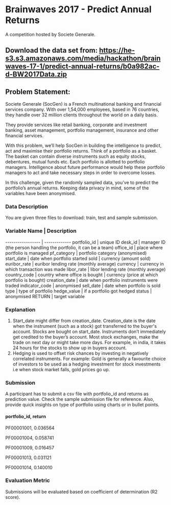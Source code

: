 # Brainwaves 2017 - Predict Annual Returns
A competition hosted by Societe Generale.

## Download the data set from: https://he-s3.s3.amazonaws.com/media/hackathon/brainwaves-17-1/predict-annual-returns/b0a982ac-d-BW2017Data.zip

## Problem Statement:
Societe Generale (SocGen) is a French multinational banking and financial services company. With over 1,54,000 employees, based in 76 countries, they handle over 32 million clients throughout the world on a daily basis.

They provide services like retail banking, corporate and investment banking, asset management, portfolio management, insurance and other financial services.

With this problem, we’ll help SocGen in building the intelligence to predict, act and maximise their portfolio returns. Think of a portfolio as a basket. The basket can contain diverse instruments such as equity stocks, debentures, mutual funds etc. Each portfolio is allotted to portfolio managers. Intelligence about future performance would help these portfolio managers to act and take necessary steps in order to overcome losses.

In this challenge, given the randomly sampled data, you’ve to predict the portfolio’s annual returns. Keeping data privacy in mind, some of the variables have been anonymised.

### Data Description
You are given three files to download: train, test and sample submission.

### Variable Name	| Description
----------------- | -------------
portfolio_id      | unique ID
desk_id           | manager ID (the person handling the portfolio, it can be a team)
office_id         | place where portfolio is managed
pf_category       | portfolio category (anonymised)
start_date        | date when portfolio started
sold              | currency (amount sold)
euribor_rate      | euribor lending rate (monthly average)
currency          | currency in which transaction was made
libor_rate        | libor lending rate (monthly average)
country_code      | country where office is
bought            | currency (price at which portfolio is bought)
creation_date     | date when portfolio instruments were traded
indicator_code    | anonymised
sell_date         | date when portfolio is sold
type              | type of portfolio
hedge_value       | if a portfolio got hedged
status            | anonymised
RETURN            | target variable




### Explanation
1. Start_date might differ from creation_date. Creation_date is the date when the instrument (such as a stock) got transferred to the buyer's account. Stocks are bought on start_date. Instruments don’t immediately get credited to the buyer’s account. Most stock exchanges, make the trade on next day or might take more days. For example, in india, it takes 24 hours for the stocks to show up in buyers account.
2. Hedging is used to offset risk chances by investing in negatively correlated instruments. For example: Gold is generally a favourite choice of investors to be used as a hedging investment for stock investments i.e when stock market falls, gold prices go up.

### Submission
A participant has to submit a csv file with portfolio_id and returns as prediction value. Check the sample submission file for reference. Also, provide quick insights on type of portfolio using charts or in bullet points.

#### portfolio_id, return
PF00001001, 0.036564

PF00001004, 0.058741

PF00001009, 0.016457

PF00001013, 0.031121

PF00001014, 0.140010


### Evaluation Metric
Submissions will be evaluated based on coefficient of determination (R2 score).

